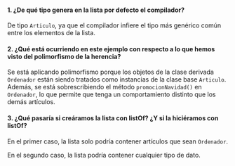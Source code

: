 #### 1. ¿De qué tipo genera en la lista por defecto el compilador?
De tipo `Articulo`, ya que el compilador infiere el tipo más genérico común entre los elementos de la lista.

#### 2. ¿Qué está ocurriendo en este ejemplo con respecto a lo que hemos visto del polimorfismo de la herencia?
Se está aplicando polimorfismo porque los objetos de la clase derivada `Ordenador` están siendo tratados como instancias de la clase base `Articulo`. Además, se está sobrescribiendo el método `promocionNavidad()` en `Ordenador`, lo que permite que tenga un comportamiento distinto que los demás artículos.

#### 3. ¿Qué pasaría si creáramos la lista con listOf<Ordenador>? ¿Y si la hiciéramos con listOf<Any>?

En el primer caso, la lista solo podría contener artículos que sean `Ordenador`.

En el segundo caso, la lista podría contener cualquier tipo de dato.
